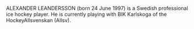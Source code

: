 ALEXANDER LEANDERSSON (born 24 June 1997) is a Swedish professional ice hockey player. He is currently playing with BIK Karlskoga of the HockeyAllsvenskan (Allsv).
